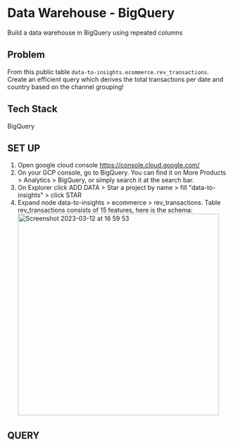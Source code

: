 # **Data Warehouse - BigQuery**
Build a data warehouse in BigQuery using repeated columns

## **Problem**
From this public table `data-to-insights.ecommerce.rev_transactions`. Create an efficient query which derives the total transactions per date and country based on the channel grouping!

## **Tech Stack**
BigQuery

## **SET UP**
1. Open google cloud console https://console.cloud.google.com/
2. On your GCP console, go to BigQuery. You can find it on More Products > Analytics > BigQuery, or simply search it at the search bar.
3. On Explorer click ADD DATA > Star a project by name > fill "data-to-insights" > click STAR
4. Expand node data-to-insights > ecommerce > rev_transactions.
   Table rev_transactions consists of 15 features, here is the schema:
   <img width="457" alt="Screenshot 2023-03-12 at 16 59 53" src="https://user-images.githubusercontent.com/113230789/224537565-956a7d5e-3064-4708-955e-1bbaa6578296.png">

## **QUERY**
